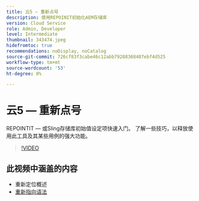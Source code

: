 ```yaml
---
title: 云5 — 重新点号
description: 使用REPOINIT初始化AEM存储库
version: Cloud Service
role: Admin, Developer
level: Intermediate
thumbnail: 343474.jpeg
hidefromtoc: true
recommendations: noDisplay, noCatalog
source-git-commit: 726cf83f3cabe46c12abb79288368407ebf4d525
workflow-type: tm+mt
source-wordcount: '53'
ht-degree: 0%

---
```


# 云5 — 重新点号

REPOINTIT — 或Sling存储库初始值设定项快速入门。 了解一些技巧，以释放使用此工具及其某些用例的强大功能。

>[!VIDEO](https://video.tv.adobe.com/v/343474)

## 此视频中涵盖的内容

+ 重新定位概述
+ [重新指向语法](https://sling.apache.org/documentation/bundles/repository-initialization.html#appendix-a-repoinit-syntax-parser-test-scenarios-1)